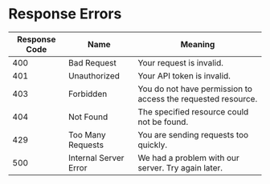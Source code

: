 # Response Errors

Response Code | Name    |   Meaning
------------- | ------- | ----------
400 | Bad Request | Your request is invalid.
401 | Unauthorized | Your API token is invalid.
403 | Forbidden |  You do not have permission to access the requested resource.
404 | Not Found | The specified resource could not be found.
429 | Too Many Requests | You are sending requests too quickly.
500 | Internal Server Error | We had a problem with our server. Try again later.
